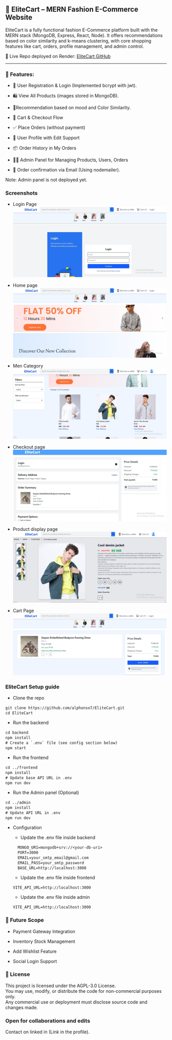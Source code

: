 ## 🛒 **EliteCart – MERN Fashion E-Commerce Website**

EliteCart is a fully functional fashion E-Commerce platform built with the MERN stack (MongoDB, Express, React, Node). It offers recommendations based on color similarity and k-means clustering, with core shopping features like cart, orders, profile management, and admin control.

🔗 Live Repo deployed on Render: [EliteCart GitHub](https://elitecart-frontend.onrender.com)

--------------------
### 🚀 **Features**: 

- 👤 User Registration & Login (Implemented bcrypt with jwt). 

- 🛍️ View All Products (images stored in MongoDB). 

- 🎨Recommendation based on mood and Color Similarity.

- 🛒 Cart & Checkout Flow

- ✅ Place Orders (without payment)

- 🧾 User Profile with Edit Support

- 📦 Order History in My Orders

- 🧑‍💼 Admin Panel for Managing Products, Users, Orders

- 📧 Order confirmation via Email (Using nodemailer).

Note: Admin panel is not deployed yet. 

### Screenshots

- Login Page
![EliteCart Banner](public\Loginpage.jpg)

- Home page
![EliteCart Banner](public\Homepage.jpg)

- Men Category
![EliteCart Banner](public\Mencategory.jpg)

- Checkout page
![EliteCart Banner](public\Checkout.jpg)

- Product display page
![EliteCart Banner](public\Productdisplay.jpg)

- Cart Page
![EliteCart Banner](public\Cartpage.jpg)


### EliteCart Setup guide 

- Clone the repo 
``` 
git clone https://github.com/alphonso7/EliteCart.git
cd EliteCart
```

- Run the backend
```
cd backend
npm install
# Create a `.env` file (see config section below)
npm start
```

- Run the frontend
```
cd ../frontend
npm install
# Update base API URL in .env
npm run dev
```

- Run the Admin panel (Optional)
```
cd ../admin
npm install
# Update API URL in .env
npm run dev
```

- Configuration

  - Update the .env file inside backend
  ```
    MONGO_URI=mongodb+srv://<your-db-uri>
    PORT=3000
    EMAIL=your_smtp_email@gmail.com
    EMAIL_PASS=your_smtp_password
    BASE_URL=http://localhost:3000

  ```

    - Update the .env file inside frontend
    ```
    VITE_API_URL=http://localhost:3000
    ```

    - Update the .env file inside admin
    ```
    VITE_API_URL=http://localhost:3000
    ```


### 📌 Future Scope
- Payment Gateway Integration

- Inventory Stock Management

- Add Wishlist Feature

- Social Login Support


### 📄 License
This project is licensed under the AGPL-3.0 License.  
You may use, modify, or distribute the code for non-commercial purposes only.  
Any commercial use or deployment must disclose source code and changes made.


### Open for collaborations and edits
Contact on linked in (Link in the profile).